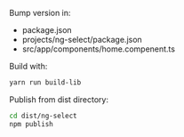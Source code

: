 Bump version in:
- package.json
- projects/ng-select/package.json
- src/app/components/home.compenent.ts

Build with:
```bash
yarn run build-lib
```

Publish from dist directory:
```bash
cd dist/ng-select
npm publish
```
